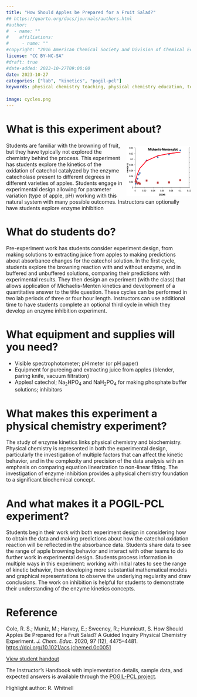 ```yaml
---
title: "How Should Apples be Prepared for a Fruit Salad?"
## https://quarto.org/docs/journals/authors.html
#author:
#  - name: ""
#    affiliations:
#     - name: ""
#copyright: "2016 American Chemical Society and Division of Chemical Education, Inc."
license: "CC BY-NC-SA"
#draft: true
#date-added: 2023-10-27T09:00:00
date: 2023-10-27
categories: ["lab", "kinetics", "pogil-pcl"]
keywords: physical chemistry teaching, physical chemistry education, teaching resources, physical chemistry lab, pogil-pcl, kinetics experiment

image: cycles.png
---
```



# What is this experiment about?

<img src="mm.png" width="35%" align="right" style="padding: 10px 0px 0px 10px;"/>

Students are familiar with the browning of fruit, but they have typically not explored the chemistry behind the process. This experiment has students explore the kinetics of the oxidation of catechol catalyzed by the enzyme catecholase present to different degrees in different varieties of apples. Students engage in experimental design allowing for parameter variation (type of apple, pH) working with this natural system with many possible outcomes. Instructors can optionally have students explore enzyme inhibition


# What do students do?

Pre-experiment work has students consider experiment design, from making solutions to extracting juice from apples to making predictions about absorbance changes for the catechol solution. In the first cycle, students explore the browning reaction with and without enzyme, and in buffered and unbuffered solutions, comparing their predictions with experimental results. They then design an experiment (with the class) that allows application of Michaelis-Menten kinetics and development of a quantitative answer to the title question. These cycles can be performed in two lab periods of three or four hour length. Instructors can use additional time to have students complete an optional third cycle in which they develop an enzyme inhibition experiment.


# What equipment and supplies will you need?

-   Visible spectrophotometer; pH meter (or pH paper)
-   Equipment for pureeing and extracting juice from apples (blender, paring knife, vacuum filtration)
-   Apples! catechol; Na<sub>2</sub>HPO<sub>4</sub> and NaH<sub>2</sub>PO<sub>4</sub> for making phosphate buffer solutions; inhibitors


# What makes this experiment a physical chemistry experiment?

The study of enzyme kinetics links physical chemistry and
biochemistry. Physical chemistry is represented in both the
experimental design, particularly the investigation of multiple
factors that can affect the kinetic behavior, and in the complexity
and precision of the data analysis with an emphasis on comparing
equation linearization to non-linear fitting. The investigation of
enzyme inhibition provides a physical chemistry foundation to a
significant biochemical concept.


# And what makes it a POGIL-PCL experiment?

Students begin their work with both experiment design in considering
how to obtain the data and making predictions about how the catechol
oxidation reaction will be reflected in the absorbance data. Students
share data to see the range of apple browning behavior and interact
with other teams to do further work in experimental design. Students
process information in multiple ways in this experiment: working with
initial rates to see the range of kinetic behavior, then developing
more substantial mathematical models and graphical representations to
observe the underlying regularity and draw conclusions. The work on
inhibition is helpful for students to demonstrate their understanding
of the enzyme kinetics concepts.


# Reference

Cole, R. S.; Muniz, M.; Harvey, E.; Sweeney, R.; Hunnicutt, S. How Should Apples Be Prepared for a Fruit Salad? A Guided Inquiry Physical Chemistry Experiment. *J. Chem. Educ.* 2020, 97 (12), 4475–4481. <https://doi.org/10.1021/acs.jchemed.0c0051>

[View student handout](https://chemistry.coe.edu/piper/pclform.html?expt=appleEnzyme)

The Instructor’s Handbook with implementation details, sample data, and expected answers is available through the [POGIL-PCL project](https://www.pogilpcl.org/get-connected).

Highlight author: R. Whitnell

